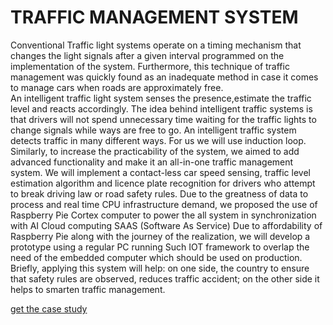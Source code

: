 # TRAFFIC MANAGEMENT SYSTEM

Conventional Traffic light systems operate on a timing mechanism that changes the light signals after a given interval programmed on the implementation of the system. Furthermore, this technique of traffic management was quickly found as an inadequate method in case it comes to manage cars when roads are approximately free.     
An intelligent traffic light system senses the presence,estimate the traffic level and reacts accordingly. The idea behind intelligent traffic systems is that drivers will not spend unnecessary time waiting for the traffic lights to change signals while ways are free to go. 
An intelligent traffic system detects traffic in many different ways. For us we will use induction loop. 
Similarly, to increase the practicability of the system, we aimed to add advanced functionality and make it an all-in-one traffic management system. We will implement a contact-less car speed sensing, traffic level estimation algorithm and licence plate recognition for drivers who attempt to break driving law or road safety rules. Due to the greatness of data to process  and real time CPU infrastructure demand, we proposed the use of Raspberry Pie Cortex computer to power the all system in synchronization with AI Cloud computing SAAS (Software As Service)  Due to affordability of Raspberry Pie along with the journey of the realization, we will develop a prototype using a regular PC running Such IOT framework to overlap the need of the embedded computer which should be used on production.
Briefly, applying this system will help: on one side, the country to ensure that safety rules are observed, reduces traffic  accident; on the other side it helps to smarten traffic management.

<a href ="/docs/pdf/proposal.pdf">get the case study</a>
